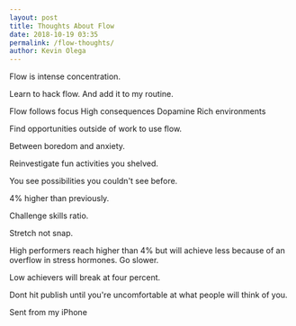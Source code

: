 ```yaml
--- 
layout: post 
title: Thoughts About Flow
date: 2018-10-19 03:35
permalink: /flow-thoughts/ 
author: Kevin Olega 
--- 
```

Flow is intense concentration. 

Learn to hack flow. And add it to my routine. 

Flow follows focus
High consequences 
Dopamine
Rich environments 

Find opportunities outside of work to use flow. 

Between boredom and anxiety.

Reinvestigate fun activities you shelved. 

You see possibilities you couldn't see before. 

4% higher than previously. 

Challenge skills ratio. 

Stretch not snap. 

High performers reach higher than 4% but will achieve less because of an overflow in stress hormones. Go slower. 

Low achievers will break at four percent. 

Dont hit publish until you're uncomfortable at what people will think of you. 

Sent from my iPhone
